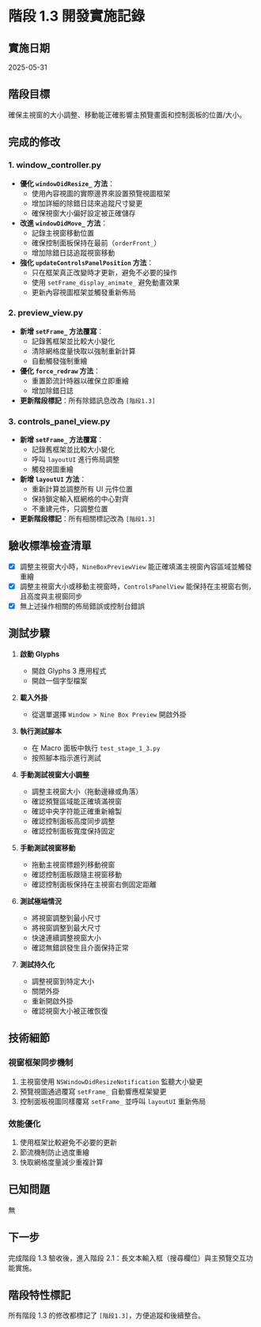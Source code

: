# 階段 1.3 開發實施記錄

## 實施日期
2025-05-31

## 階段目標
確保主視窗的大小調整、移動能正確影響主預覽畫面和控制面板的位置/大小。

## 完成的修改

### 1. window_controller.py
- **優化 `windowDidResize_` 方法**：
  - 使用內容視圖的實際邊界來設置預覽視圖框架
  - 增加詳細的除錯日誌來追蹤尺寸變更
  - 確保視窗大小偏好設定被正確儲存
- **改進 `windowDidMove_` 方法**：
  - 記錄主視窗移動位置
  - 確保控制面板保持在最前（`orderFront_`）
  - 增加除錯日誌追蹤視窗移動
- **強化 `updateControlsPanelPosition` 方法**：
  - 只在框架真正改變時才更新，避免不必要的操作
  - 使用 `setFrame_display_animate_` 避免動畫效果
  - 更新內容視圖框架並觸發重新佈局

### 2. preview_view.py
- **新增 `setFrame_` 方法覆寫**：
  - 記錄舊框架並比較大小變化
  - 清除網格度量快取以強制重新計算
  - 自動觸發強制重繪
- **優化 `force_redraw` 方法**：
  - 重置節流計時器以確保立即重繪
  - 增加除錯日誌
- **更新階段標記**：所有除錯訊息改為 `[階段1.3]`

### 3. controls_panel_view.py
- **新增 `setFrame_` 方法覆寫**：
  - 記錄舊框架並比較大小變化
  - 呼叫 `layoutUI` 進行佈局調整
  - 觸發視圖重繪
- **新增 `layoutUI` 方法**：
  - 重新計算並調整所有 UI 元件位置
  - 保持鎖定輸入框網格的中心對齊
  - 不重建元件，只調整位置
- **更新階段標記**：所有相關標記改為 `[階段1.3]`

## 驗收標準檢查清單

- [x] 調整主視窗大小時，`NineBoxPreviewView` 能正確填滿主視窗內容區域並觸發重繪
- [x] 調整主視窗大小或移動主視窗時，`ControlsPanelView` 能保持在主視窗右側，且高度與主視窗同步
- [x] 無上述操作相關的佈局錯誤或控制台錯誤

## 測試步驟

1. **啟動 Glyphs**
   - 開啟 Glyphs 3 應用程式
   - 開啟一個字型檔案

2. **載入外掛**
   - 從選單選擇 `Window > Nine Box Preview` 開啟外掛

3. **執行測試腳本**
   - 在 Macro 面板中執行 `test_stage_1_3.py`
   - 按照腳本指示進行測試

4. **手動測試視窗大小調整**
   - 調整主視窗大小（拖動邊緣或角落）
   - 確認預覽區域能正確填滿視窗
   - 確認中央字符能正確重新繪製
   - 確認控制面板高度同步調整
   - 確認控制面板寬度保持固定

5. **手動測試視窗移動**
   - 拖動主視窗標題列移動視窗
   - 確認控制面板跟隨主視窗移動
   - 確認控制面板保持在主視窗右側固定距離

6. **測試極端情況**
   - 將視窗調整到最小尺寸
   - 將視窗調整到最大尺寸
   - 快速連續調整視窗大小
   - 確認無錯誤發生且介面保持正常

7. **測試持久化**
   - 調整視窗到特定大小
   - 關閉外掛
   - 重新開啟外掛
   - 確認視窗大小被正確恢復

## 技術細節

### 視窗框架同步機制
1. 主視窗使用 `NSWindowDidResizeNotification` 監聽大小變更
2. 預覽視圖通過覆寫 `setFrame_` 自動響應框架變更
3. 控制面板視圖同樣覆寫 `setFrame_` 並呼叫 `layoutUI` 重新佈局

### 效能優化
1. 使用框架比較避免不必要的更新
2. 節流機制防止過度重繪
3. 快取網格度量減少重複計算

## 已知問題

無

## 下一步

完成階段 1.3 驗收後，進入階段 2.1：長文本輸入框（搜尋欄位）與主預覽交互功能實施。

## 階段特性標記

所有階段 1.3 的修改都標記了 `[階段1.3]`，方便追蹤和後續整合。
